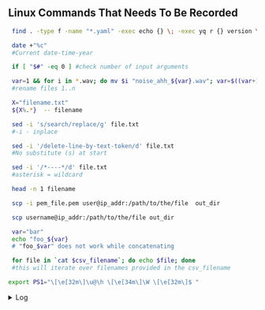 ## Linux Commands That Needs To Be Recorded 

 ```bash
  find . -type f -name "*.yaml" -exec echo {} \; -exec yq r {} version \; -exec echo "" \;
 ```

 ```bash
  date +"%c" 
  #Current date-time-year
 ```

 ```bash
  if [ "$#" -eq 0 ] #check number of input arguments
 ```

 ```bash
  var=1 && for i in *.wav; do mv $i "noise_ahh_${var}.wav"; var=$((var+1)); done
  #rename files 1..n
 ```

 ```bash
  X="filename.txt"
  ${X%.*}  -- filename 
 ```

 ```bash
  sed -i 's/search/replace/g' file.txt
  #-i - inplace
 ```

 ```bash
  sed -i '/delete-line-by-text-token/d' file.txt
  #No substitute (s) at start
 ```

 ```bash
  sed -i '/*----*/d' file.txt
  #asterisk = wildcard
 ```

 ```bash
  head -n 1 filename 
 ```

 ```bash
  scp -i pem_file.pem user@ip_addr:/path/to/the/file  out_dir 
 ```

 ```bash
  scp username@ip_addr:/path/to/the/file out_dir 
 ```

 ```bash
  var="bar"
  echo "foo_${var}
  # "foo_$var" does not work while concatenating  
 ```
 ```bash
  for file in `cat $csv_filename`; do echo $file; done
  #this will iterate over filenames provided in the csv_filename
 ```

```bash
export PS1="\[\e[32m\]\u@\h \[\e[34m\]\W \[\e[32m\]$ "
```



<details><summary>Log</summary>
<p>

```python
print("hello world!")
​```

</p>
</details>
```


```